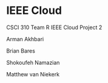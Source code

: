 # IEEE Cloud
CSCI 310 Team R IEEE Cloud Project 2

Arman Akhbari

Brian Bares

Shokoufeh Namazian

Matthew van Niekerk

